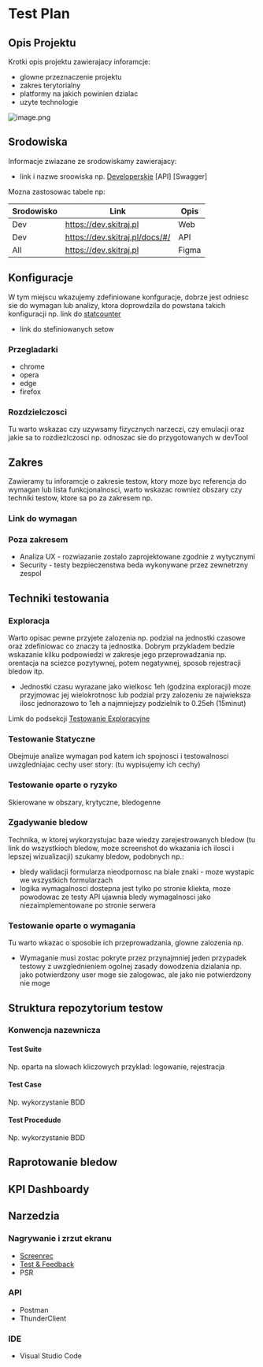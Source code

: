 # Test Plan

## Opis Projektu

Krotki opis projektu zawierajacy inforamcje:
- glowne przeznaczenie projektu
- zakres terytorialny
- platformy na jakich powinien dzialac
- uzyte technologie

![image.png](/.attachments/image-d131afa0-a8ac-40ab-84f0-ed489dd6904f.png)

## Srodowiska

Informacje zwiazane ze srodowiskamy zawierajacy: 
- link i nazwe sroowiska np. 
  [Developerskie](https://dev.skitraj.pl)
  [API]
  [Swagger]

Mozna zastosowac tabele np:

|Srodowisko| Link | Opis |
|--|--|--|
| Dev | https://dev.skitraj.pl | Web |
| Dev | https://dev.skitraj.pl/docs/#/ | API |
| All | https://dev.skitraj.pl | Figma |

## Konfiguracje

W tym miejscu wkazujemy zdefiniowane konfguracje, dobrze jest odniesc sie do wymagan lub analizy, ktora doprowdzila do powstana takich konfiguracji np. link do [statcounter](https://gs.statcounter.com/)

- link do stefiniowanych setow

### Przegladarki
- chrome
- opera
- edge
- firefox

### Rozdzielczosci

Tu warto wskazac czy uzywsamy fizycznych narzeczi, czy emulacji oraz jakie sa to rozdiezlczosci np. odnoszac sie do przygotowanych w devTool


## Zakres

Zawieramy tu inforamcje o zakresie testow, ktory moze byc referencja do wymagan lub lista funkcjonalnosci, 
warto wskazac rowniez obszary czy techniki testow, ktore sa po za zakresem np.

### Link do wymagan

### Poza zakresem

- Analiza UX - rozwiazanie zostalo zaprojektowane zgodnie z wytycznymi 
- Security - testy bezpieczenstwa beda wykonywane przez zewnetrzny zespol

## Techniki testowania

### Exploracja

Warto opisac pewne przyjete zalozenia np. podzial na jednostki czasowe oraz zdefiniowac co znaczy ta jednostka.
Dobrym przykladem bedzie wskazanie kilku podpowiedzi w zakresje jego przeprowadzania np. orentacja na sciezce pozytywnej, potem negatywnej, sposob rejestracji bledow itp. 

- Jednostki czasu wyrazane jako wielkosc 1eh (godzina exploracji) moze przyjmowac jej wielokrotnosc lub podzial przy zalozeniu ze najwieksza ilosc jednorazowo to 1eh a najmniejszy podzielnik to 0.25eh (15minut)

Limk do podsekcji [Testowanie Exploracyjne](/Narzędzia-wspomagające-proces-testowania)


### Testowanie Statyczne

Obejmuje analize wymagan pod katem ich spojnosci i testowalnosci uwzgledniajac cechy user story:
(tu wypisujemy ich cechy)

### Testowanie oparte o ryzyko

Skierowane w obszary, krytyczne, bledogenne 

### Zgadywanie bledow

Technika, w ktorej wykorzystujac baze wiedzy zarejestrowanych bledow (tu link do wszystkioch bledow, moze screenshot do wkazania ich ilosci i lepszej wizualizacji) szukamy bledow, podobnych np.:
- bledy walidacji formularza nieodpornosc na biale znaki - moze wystapic we wszystkich formularzach 
- logika wymagalnosci dostepna jest tylko po stronie kliekta, moze powodowac ze testy API ujawnia bledy wymagalnosci jako niezaimplementowane po stronie serwera

### Testowanie oparte o wymagania

Tu warto wkazac o sposobie ich przeprowadzania, glowne zalozenia np.
- Wymaganie musi zostac pokryte przez przynajmniej jeden przypadek testowy z uwzglednieniem ogolnej zasady dowodzenia dzialania np. jako potwierdzony user moge sie zalogowac, ale jako nie potwierdzony nie moge

## Struktura repozytorium testow

### Konwencja nazewnicza

#### Test Suite

Np. oparta na slowach kliczowych przyklad: logowanie, rejestracja

#### Test Case

Np. wykorzystanie BDD

#### Test Procedude

Np. wykorzystanie BDD

## Raprotowanie bledow

## KPI Dashboardy

## Narzedzia
 
### Nagrywanie i zrzut ekranu
- [Screenrec](https://screenrec.com/)
- [Test & Feedback](https://chrome.google.com/webstore/detail/test-feedback/gnldpbnocfnlkkicnaplmkaphfdnlplb)
- PSR

### API
- Postman
- ThunderClient

### IDE
- Visual Studio Code


